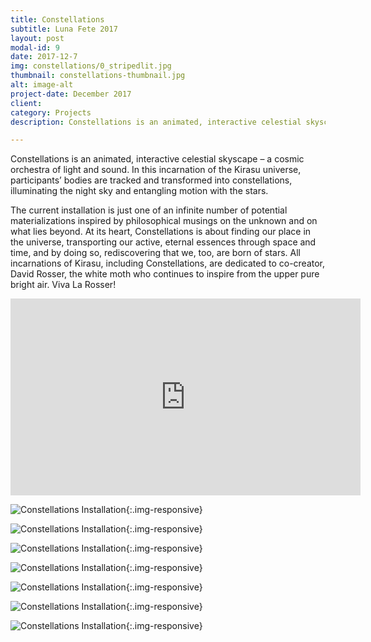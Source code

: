 ```yaml
---
title: Constellations
subtitle: Luna Fete 2017
layout: post
modal-id: 9
date: 2017-12-7
img: constellations/0_stripedlit.jpg
thumbnail: constellations-thumbnail.jpg
alt: image-alt
project-date: December 2017
client:
category: Projects
description: Constellations is an animated, interactive celestial skyscape – a cosmic orchestra of light and sound.

---
```


Constellations is an animated, interactive celestial skyscape – a cosmic orchestra of light and sound. In this incarnation of the Kirasu universe, participants’ bodies are tracked and transformed into constellations, illuminating the night sky and entangling motion with the stars.

The current installation is just one of an infinite number of potential materializations inspired by philosophical musings on the unknown and on what lies beyond. At its heart, Constellations is about finding our place in the universe, transporting our active, eternal essences through space and time, and by doing so, rediscovering that we, too, are born of stars. All incarnations of Kirasu, including Constellations, are dedicated to co-creator, David Rosser, the white moth who continues to inspire from the upper pure bright air. Viva La Rosser!


<div class="embed-responsive embed-responsive-16by9">
<iframe width="560" height="315" src="https://www.youtube.com/embed/a5aQ0xz1T7E" frameborder="0" allow="autoplay; encrypted-media" allowfullscreen></iframe>
</div>

![Constellations Installation]({{site.url}}/img/portfolio/constellations/0_darkmeh2.jpg){:.img-responsive}

![Constellations Installation]({{site.url}}/img/portfolio/constellations/0_full.jpg){:.img-responsive}

![Constellations Installation]({{site.url}}/img/portfolio/constellations/0_outer.jpg){:.img-responsive}

![Constellations Installation]({{site.url}}/img/portfolio/constellations/0_rays.jpg){:.img-responsive}

![Constellations Installation]({{site.url}}/img/portfolio/constellations/0_stripedlit.jpg){:.img-responsive}

![Constellations Installation]({{site.url}}/img/portfolio/constellations/outercone.jpg){:.img-responsive}

![Constellations Installation]({{site.url}}/img/portfolio/constellations/vertical.jpg){:.img-responsive}
